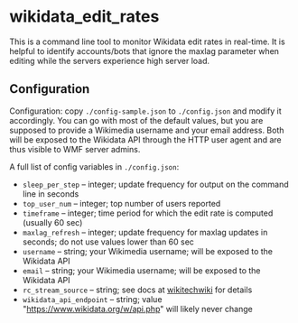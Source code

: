 # wikidata_edit_rates
This is a command line tool to monitor Wikidata edit rates in real-time. It is helpful to identify accounts/bots that ignore the maxlag parameter when editing while the servers experience high server load.

## Configuration
Configuration: copy `./config-sample.json` to `./config.json` and modify it accordingly. You can go with most of the default values, but you are supposed to provide a Wikimedia username and your email address. Both will be exposed to the Wikidata API through the HTTP user agent and are thus visible to WMF server admins.

A full list of config variables in `./config.json`:
* `sleep_per_step` – integer; update frequency for output on the command line in seconds
* `top_user_num` – integer; top number of users reported
* `timeframe` – integer; time period for which the edit rate is computed (usually 60 sec)
* `maxlag_refresh` – integer; update frequency for maxlag updates in seconds; do not use values lower than 60 sec
* `username` – string; your Wikimedia username; will be exposed to the Wikidata API
* `email` – string; your Wikimedia username; will be exposed to the Wikidata API
* `rc_stream_source` – string; see docs at [wikitechwiki](https://wikitech.wikimedia.org/wiki/Event_Platform/EventStreams) for details
* `wikidata_api_endpoint` – string; value "https://www.wikidata.org/w/api.php" will likely never change